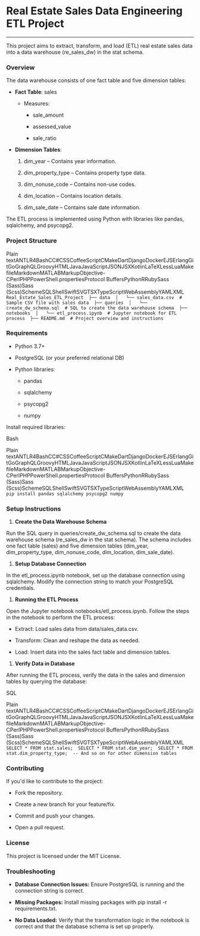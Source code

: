 # Real Estate Sales Data Engineering ETL Project
----------------------------------------------

This project aims to extract, transform, and load (ETL) real estate sales data into a data warehouse (re\_sales\_dw) in the stat schema.

### Overview

The data warehouse consists of one fact table and five dimension tables:

*   **Fact Table**: sales
    
    *   Measures:
        
        *   sale\_amount
            
        *   assessed\_value
            
        *   sale\_ratio
            
*   **Dimension Tables**:
    
    1.  dim\_year – Contains year information.
        
    2.  dim\_property\_type – Contains property type data.
        
    3.  dim\_nonuse\_code – Contains non-use codes.
        
    4.  dim\_location – Contains location details.
        
    5.  dim\_sale\_date – Contains sale date information.
        

The ETL process is implemented using Python with libraries like pandas, sqlalchemy, and psycopg2.

### Project Structure

Plain textANTLR4BashCC#CSSCoffeeScriptCMakeDartDjangoDockerEJSErlangGitGoGraphQLGroovyHTMLJavaJavaScriptJSONJSXKotlinLaTeXLessLuaMakefileMarkdownMATLABMarkupObjective-CPerlPHPPowerShell.propertiesProtocol BuffersPythonRRubySass (Sass)Sass (Scss)SchemeSQLShellSwiftSVGTSXTypeScriptWebAssemblyYAMLXML`   Real_Estate_Sales_ETL_Project  ├── data  │   └── sales_data.csv  # Sample CSV file with sales data  ├── queries  │   └── create_dw_schema.sql  # SQL to create the data warehouse schema  ├── notebooks  │   └── etl_process.ipynb  # Jupyter notebook for ETL process  ├── README.md  # Project overview and instructions   `

### Requirements

*   Python 3.7+
    
*   PostgreSQL (or your preferred relational DB)
    
*   Python libraries:
    
    *   pandas
        
    *   sqlalchemy
        
    *   psycopg2
        
    *   numpy
        

Install required libraries:

Bash

Plain textANTLR4BashCC#CSSCoffeeScriptCMakeDartDjangoDockerEJSErlangGitGoGraphQLGroovyHTMLJavaJavaScriptJSONJSXKotlinLaTeXLessLuaMakefileMarkdownMATLABMarkupObjective-CPerlPHPPowerShell.propertiesProtocol BuffersPythonRRubySass (Sass)Sass (Scss)SchemeSQLShellSwiftSVGTSXTypeScriptWebAssemblyYAMLXML`   pip install pandas sqlalchemy psycopg2 numpy   `

### Setup Instructions

1.  **Create the Data Warehouse Schema**
    

Run the SQL query in queries/create\_dw\_schema.sql to create the data warehouse schema (re\_sales\_dw in the stat schema). The schema includes one fact table (sales) and five dimension tables (dim\_year, dim\_property\_type, dim\_nonuse\_code, dim\_location, dim\_sale\_date).

1.  **Setup Database Connection**
    

In the etl\_process.ipynb notebook, set up the database connection using sqlalchemy. Modify the connection string to match your PostgreSQL credentials.

1.  **Running the ETL Process**
    

Open the Jupyter notebook notebooks/etl\_process.ipynb. Follow the steps in the notebook to perform the ETL process:

*   Extract: Load sales data from data/sales\_data.csv.
    
*   Transform: Clean and reshape the data as needed.
    
*   Load: Insert data into the sales fact table and dimension tables.
    

1.  **Verify Data in Database**
    

After running the ETL process, verify the data in the sales and dimension tables by querying the database:

SQL

Plain textANTLR4BashCC#CSSCoffeeScriptCMakeDartDjangoDockerEJSErlangGitGoGraphQLGroovyHTMLJavaJavaScriptJSONJSXKotlinLaTeXLessLuaMakefileMarkdownMATLABMarkupObjective-CPerlPHPPowerShell.propertiesProtocol BuffersPythonRRubySass (Sass)Sass (Scss)SchemeSQLShellSwiftSVGTSXTypeScriptWebAssemblyYAMLXML`   SELECT * FROM stat.sales;  SELECT * FROM stat.dim_year;  SELECT * FROM stat.dim_property_type;  -- And so on for other dimension tables   `

### Contributing

If you'd like to contribute to the project:

*   Fork the repository.
    
*   Create a new branch for your feature/fix.
    
*   Commit and push your changes.
    
*   Open a pull request.
    

### License

This project is licensed under the MIT License.

### Troubleshooting

*   **Database Connection Issues:** Ensure PostgreSQL is running and the connection string is correct.
    
*   **Missing Packages:** Install missing packages with pip install -r requirements.txt.
    
*   **No Data Loaded:** Verify that the transformation logic in the notebook is correct and that the database schema is set up properly.